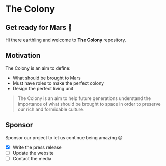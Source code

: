 # The Colony

## Get ready for Mars 🚀

Hi there earthling and welcome to **The Colony** repository.

<!-- As living in Mars is becoming more of a reality everyday, we haven't discussed about the necessary things that we'll need to take to the red planet yet... -->

## Motivation

The Colony is an aim to define:

- What should be brought to Mars
- Must have roles to make the perfect colony
- Design the perfect living unit

> The Colony is an aim to help future generations understand the importance of what should be brought to space in order to preserve our rich and formidable culture.

## Sponsor

Sponsor our project to let us continue being amazing 😊

- [x] Write the press release
- [ ] Update the website
- [ ] Contact the media
